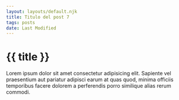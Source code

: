 ```yaml
---
layout: layouts/default.njk
title: Titulo del post 7
tags: posts
date: Last Modified
---
```


# {{ title }}

Lorem ipsum dolor sit amet consectetur adipisicing elit. Sapiente vel praesentium aut pariatur adipisci earum at quas quod, minima officiis temporibus facere dolorem a perferendis porro similique alias rerum commodi.
